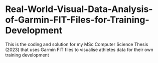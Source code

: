 # Real-World-Visual-Data-Analysis-of-Garmin-FIT-Files-for-Training-Development
This is the coding and solution for my MSc Computer Science Thesis (2023) that uses Garmin FIT files to visualise athletes data for their own training development
